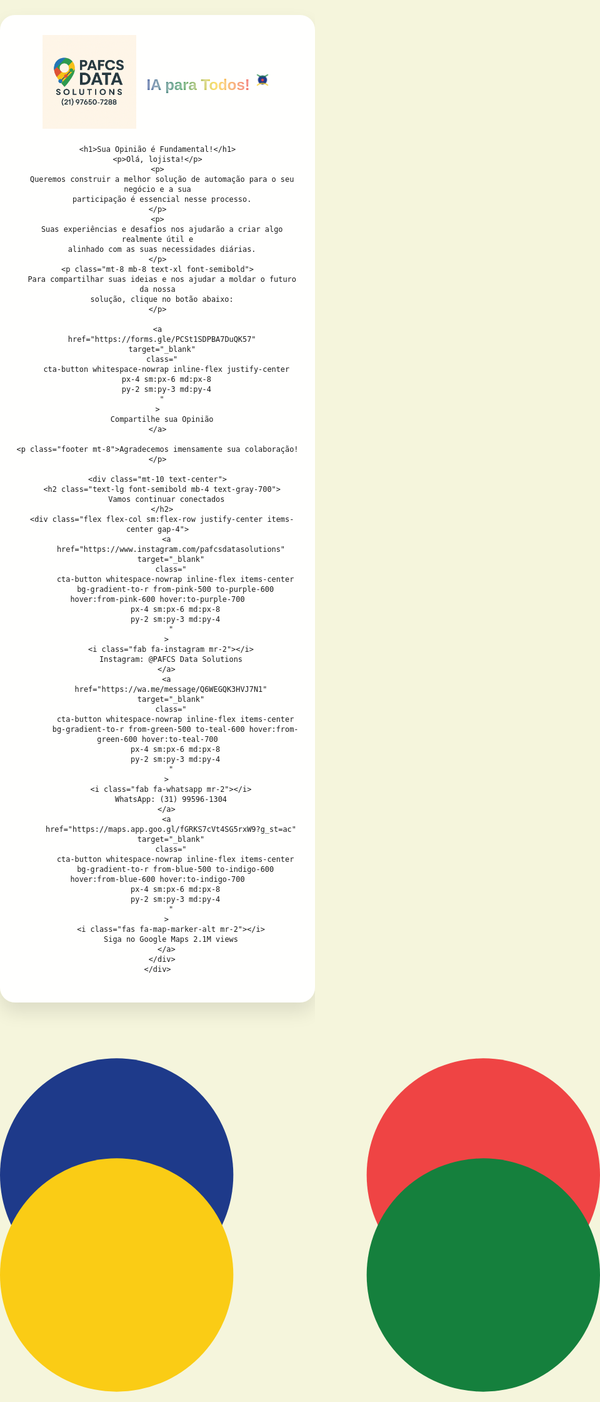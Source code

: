 <!DOCTYPE html>
<html lang="pt-br">
<head>
  <meta charset="UTF-8" />
  <meta name="viewport" content="width=device-width, initial-scale=1.0" />
  <title>IA para Todos!</title>

  <!-- Font Awesome -->
  <link
    rel="stylesheet"
    href="https://cdnjs.cloudflare.com/ajax/libs/font-awesome/6.5.0/css/all.min.css"
  />

  <!-- Google Fonts -->
  <link rel="preconnect" href="https://fonts.googleapis.com" />
  <link rel="preconnect" href="https://fonts.gstatic.com" crossorigin />
  <link
    href="https://fonts.googleapis.com/css2?family=Poppins:wght@400;600;700&display=swap"
    rel="stylesheet"
  />

  <!-- Tailwind CDN -->
  <script src="https://cdn.tailwindcss.com"></script>

  <style>
    html, body {
      min-height: 100vh;
      margin: 0;
      padding: 0;
      background-color: #F5F5DC;
      font-family: 'Poppins', sans-serif;
      overflow-x: hidden;
    }

    .background-svg {
      position: fixed;
      top: 0; left: 0;
      width: 100%; height: 100%;
      z-index: 0;
    }

    .container {
      position: relative;
      z-index: 10;
      max-width: 600px;
      margin: 4rem auto 2rem;
      padding: 2rem 1.5rem;
      background: rgba(255,255,255,0.95);
      border-radius: 1.5rem;
      box-shadow: 0 15px 30px rgba(0,0,0,0.1);
      text-align: center;
      transition: .3s ease;
    }
    .container:hover {
      transform: translateY(-3px) scale(1.01);
      box-shadow: 0 20px 40px rgba(0,0,0,0.2);
    }

    h1 {
      color: #1e3a8a;
      font-size: 2.2rem;
      font-weight: 700;
      margin-bottom: .5rem;
    }
    p {
      color: #555;
      font-size: 1rem;
      margin-bottom: .5rem;
    }
    .footer {
      color: #777;
      font-size: .875rem;
    }

    .cta-button {
      display: inline-block;
      background-image: linear-gradient(45deg,#1e3a8a,#15803d);
      color: #fff;
      text-decoration: none;
      border-radius: 9999px;
      font-weight: 700;
      font-size: 1.2rem;
      box-shadow: 0 5px 15px rgba(0,0,0,0.15);
      transition: .3s ease;
    }
    .cta-button:hover {
      background-image: linear-gradient(45deg,#172e71,#116930);
      box-shadow: 0 8px 20px rgba(0,0,0,0.2);
    }

    .logo-container {
      display: flex;
      align-items: center;
      justify-content: center;
      gap: 1rem;
      margin-bottom: 1.5rem;
    }
    .logo {
      max-width: 150px;
      height: auto;
    }

    .gradient-title {
      font-size: 1.5rem;
      font-weight: 700;
      background: linear-gradient(90deg,#1e3a8a,#15803d,#facc15,#ef4444);
      -webkit-background-clip: text;
      -webkit-text-fill-color: transparent;
      text-shadow: 0 0 4px rgba(255,255,255,0.8);
      white-space: nowrap;
    }

    .pulse-icon {
      animation: pulseMove 3s ease-in-out infinite;
    }
    @keyframes pulseMove {
      0%   { transform: scale(1);   opacity: .9; }
      50%  { transform: scale(1.1); opacity: 1;  }
      100% { transform: scale(1);   opacity: .9; }
    }

    @media (min-width: 640px) {
      h1 { font-size: 3rem; }
      p  { font-size: 1.125rem; }
    }
    @media (max-width: 640px) {
      .gradient-title { font-size: 1rem; }
      .logo           { max-width: 120px; }
    }
  </style>
</head>

<body>
  <!-- Fundo animado -->
  <svg
    class="background-svg"
    viewBox="0 0 1440 800"
    xmlns="http://www.w3.org/2000/svg"
  >
    <circle cx="280"  cy="280" r="280" fill="#1e3a8a" />
    <circle cx="1160" cy="280" r="280" fill="#ef4444" />
    <circle cx="280"  cy="520" r="280" fill="#facc15" />
    <circle cx="1160" cy="520" r="280" fill="#15803d" />
  </svg>

  <!-- Conteúdo principal -->
  <div class="container">
    <div class="logo-container">
      <img src="Logo.jpeg" alt="Logo PAFCS Data Solutions" class="logo" />
      <div class="flex items-center gap-2">
        <span class="gradient-title">IA para Todos!</span>
        <svg
          class="pulse-icon"
          viewBox="0 0 48 48"
          width="32"
          height="32"
          xmlns="http://www.w3.org/2000/svg"
        >
          <circle cx="24" cy="24" r="10" fill="#1e3a8a" />
          <path
            d="M12 12 C18 18, 30 18, 36 12"
            stroke="#15803d"
            stroke-width="2"
            fill="none"
          />
          <path
            d="M12 36 C18 30, 30 30, 36 36"
            stroke="#facc15"
            stroke-width="2"
            fill="none"
          />
          <circle cx="24" cy="24" r="3" fill="#ef4444" />
        </svg>
      </div>
    </div>

    <h1>Sua Opinião é Fundamental!</h1>
    <p>Olá, lojista!</p>
    <p>
      Queremos construir a melhor solução de automação para o seu negócio e a sua
      participação é essencial nesse processo.
    </p>
    <p>
      Suas experiências e desafios nos ajudarão a criar algo realmente útil e
      alinhado com as suas necessidades diárias.
    </p>
    <p class="mt-8 mb-8 text-xl font-semibold">
      Para compartilhar suas ideias e nos ajudar a moldar o futuro da nossa
      solução, clique no botão abaixo:
    </p>

    <a
      href="https://forms.gle/PCSt1SDPBA7DuQK57"
      target="_blank"
      class="
        cta-button whitespace-nowrap inline-flex justify-center
        px-4 sm:px-6 md:px-8
        py-2 sm:py-3 md:py-4
      "
    >
      Compartilhe sua Opinião
    </a>

    <p class="footer mt-8">Agradecemos imensamente sua colaboração!</p>

    <div class="mt-10 text-center">
      <h2 class="text-lg font-semibold mb-4 text-gray-700">
        Vamos continuar conectados
      </h2>
      <div class="flex flex-col sm:flex-row justify-center items-center gap-4">
        <a
          href="https://www.instagram.com/pafcsdatasolutions"
          target="_blank"
          class="
            cta-button whitespace-nowrap inline-flex items-center
            bg-gradient-to-r from-pink-500 to-purple-600 hover:from-pink-600 hover:to-purple-700
            px-4 sm:px-6 md:px-8
            py-2 sm:py-3 md:py-4
          "
        >
          <i class="fab fa-instagram mr-2"></i>
          Instagram: @PAFCS Data Solutions
        </a>
        <a
          href="https://wa.me/message/Q6WEGQK3HVJ7N1"
          target="_blank"
          class="
            cta-button whitespace-nowrap inline-flex items-center
            bg-gradient-to-r from-green-500 to-teal-600 hover:from-green-600 hover:to-teal-700
            px-4 sm:px-6 md:px-8
            py-2 sm:py-3 md:py-4
          "
        >
          <i class="fab fa-whatsapp mr-2"></i>
          WhatsApp: (31) 99596-1304
        </a>
        <a
          href="https://maps.app.goo.gl/fGRKS7cVt4SG5rxW9?g_st=ac"
          target="_blank"
          class="
            cta-button whitespace-nowrap inline-flex items-center
            bg-gradient-to-r from-blue-500 to-indigo-600 hover:from-blue-600 hover:to-indigo-700
            px-4 sm:px-6 md:px-8
            py-2 sm:py-3 md:py-4
          "
        >
          <i class="fas fa-map-marker-alt mr-2"></i>
          Siga no Google Maps 2.1M views
        </a>
      </div>
    </div>
  </div>

  <!-- Script de animação das bolhas -->
<script>
document.addEventListener('DOMContentLoaded', () => {
  const svg = document.querySelector('svg.background-svg');
  const circles = Array.from(svg.querySelectorAll('circle'));
  
  // As dimensões do nosso "mundo" são as do viewBox.
  const viewBox = svg.viewBox.baseVal;

  // As posições e raios iniciais já estão corretos neste sistema.
  const initialPositions = [
    { x: 280,  y: 280 },  // azul
    { x: 1160, y: 280 },  // vermelha
    { x: 280,  y: 520 },  // amarela
    { x: 1160, y: 520 }   // verde
  ];
  const initialRadii = [280, 280, 280, 280];

  let data = [];

  function setupAnimation() {
    // Não precisamos mais recalcular tudo no resize, pois o viewBox não muda.
    // O SVG se encarrega do escalonamento visual.
    data = circles.map((c, i) => {
      // O raio inicial pode ser um pouco menor para um efeito visual melhor.
      const initR = initialRadii[i] * 0.7; 
      
      return {
        el: c,
        x: initialPositions[i].x,
        y: initialPositions[i].y,
        r: initR,
        // As velocidades precisam ser ajustadas para a escala do viewBox.
        // Valores entre 1 e 3 costumam funcionar bem para um viewBox largo.
        vx: (Math.random() * 2 + 1) * (Math.random() < 0.5 ? -1 : 1),
        vy: (Math.random() * 2 + 1) * (Math.random() < 0.5 ? -1 : 1),
        // A velocidade do raio também pode ser ajustada.
        vr: (Math.random() * 0.1 + 0.05) * (Math.random() < 0.5 ? -1 : 1),
        rMin: initR * 0.85,
        rMax: initR * 1.13
      };
    });
  }

  // A função de setup só precisa rodar uma vez.
  setupAnimation();

  function animate() {
    data.forEach((d) => {
      d.x += d.vx;
      d.y += d.vy;
      d.r += d.vr;

      // Rebater nas bordas do viewBox.
      if (d.x - d.r < viewBox.x || d.x + d.r > viewBox.width) {
        d.vx *= -1;
      }
      if (d.y - d.r < viewBox.y || d.y + d.r > viewBox.height) {
        d.vy *= -1;
      }
      if (d.r < d.rMin || d.r > d.rMax) {
        d.vr *= -1;
      }

      // Os valores já estão no sistema de coordenadas correto.
      d.el.setAttribute('cx', d.x);
      d.el.setAttribute('cy', d.y);
      d.el.setAttribute('r', d.r);
    });

    requestAnimationFrame(animate);
  }

  animate();
});

</script>
</body>
</html>
